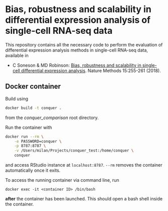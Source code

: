 # Bias, robustness and scalability in differential expression analysis of single-cell RNA-seq data

This repository contains all the necessary code to perform the evaluation of differential expression analysis methods in single-cell RNA-seq data, available in 

* C Soneson & MD Robinson: [Bias, robustness and scalability in single-cell differential expression analysis](https://www.nature.com/articles/nmeth.4612). Nature Methods 15:255-261 (2018).


## Docker container

Build using

```bash
docker build -t conquer .
```

from the *conquer_comparison* root directory.

Run the container with 

```bash
docker run --rm \
    -e PASSWORD=conquer \
    -p 8787:8787 \
    -v /Users/milan/Projects/conquer_test:/home/conquer \
    conquer
```

and access RStudio instance at `localhost:8787`. `--rm` removes the container automatically once it exits.

To access the running container via command line, run

```
docker exec -it <container ID> /bin/bash
```

__after__ the container has been launched. This should open a bash shell inside the container.
